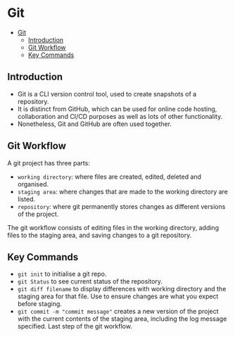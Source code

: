 # Git

- [Git](#git)
  - [Introduction](#introduction)
  - [Git Workflow](#git-workflow)
  - [Key Commands](#key-commands)

## Introduction

- Git is a CLI version control tool, used to create snapshots of a repository.
- It is distinct from GitHub, which can be used for online code hosting, collaboration and CI/CD purposes as well as lots of other functionality.
- Nonetheless, Git and GitHub are often used together.
  
## Git Workflow

A git project has three parts:

* `working directory`: where files are created, edited, deleted and organised.
* `staging area`: where changes that are made to the working directory are listed.
* `repository`: where git permanently stores changes as different versions of the project.

The git workflow consists of editing files in the working directory, adding files to the staging area, and saving changes to a git repository.

## Key Commands

* `git init` to initialise a git repo.
* `git Status` to see current status of the repository.
* `git diff filename` to display differences with working directory and the staging area for that file. Use to ensure changes are what you expect before staging.
* `git commit -m "commit message"` creates a new version of the project with the current contents of the staging area, including the log message specified. Last step of the git workflow.